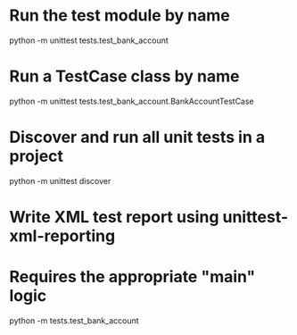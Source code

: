 # Run the test module by name
python -m unittest tests.test_bank_account

# Run a TestCase class by name
python -m unittest tests.test_bank_account.BankAccountTestCase

# Discover and run all unit tests in a project
python -m unittest discover

# Write XML test report using unittest-xml-reporting
# Requires the appropriate "main" logic
python -m tests.test_bank_account
